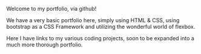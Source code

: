 Welcome to my portfolio, via github!

We have a very basic portfolio here, simply using HTML & CSS, using bootstrap as a CSS Framework and utilizing the wonderful world of flexbox.

Here I have links to my various coding projects, soon to be expanded into a much more thorough portfolio.
